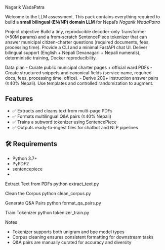 Nagarik WadaPatra

Welcome to the LLM assessment. This pack contains everything required to build a **small bilingual (EN/NP) domain LLM** for Nepal’s *Nagarik WadaPatra* 

Project objective 
Build a tiny, reproducible decoder-only Transformer (≤50M params) and a from-scratch SentencePiece 
tokenizer that can answer municipal citizen-charter questions (required documents, fees, processing time). 
Provide a CLI and a minimal FastAPI chat UI. Deliver bilingual support (English + Nepali Devanagari + 
Nepali numerals), deterministic training, Docker reproducibility.

Data plan  - Curate public municipal charter pages + official ward PDFs  - Create structured snippets and canonical fields (service name, required docs, fees, processing time, office). - Derive 200+ instruction answer pairs (≥40% Nepali). Use templates and controlled randomization to 
augment.

## Features

- ✅ Extracts and cleans text from multi-page PDFs
- ✅ Formats multilingual Q&A pairs (≥40% Nepali)
- ✅ Trains a subword tokenizer using SentencePiece
- ✅ Outputs ready-to-ingest files for chatbot and NLP pipelines

## 🛠 Requirements

- Python 3.7+
- PyPDF2
- sentencepiece
- 
 Extract Text from PDFs
 python extract_text.py


Clean the Corpus
python clean_corpus.py

Generate Q&A Pairs
python format_qa_pairs.py

Train Tokenizer
python tokenizer_train.py

Notes
- Tokenizer supports both unigram and bpe model types
- Corpus cleaning ensures consistent formatting for downstream tasks
- Q&A pairs are manually curated for accuracy and diversity

